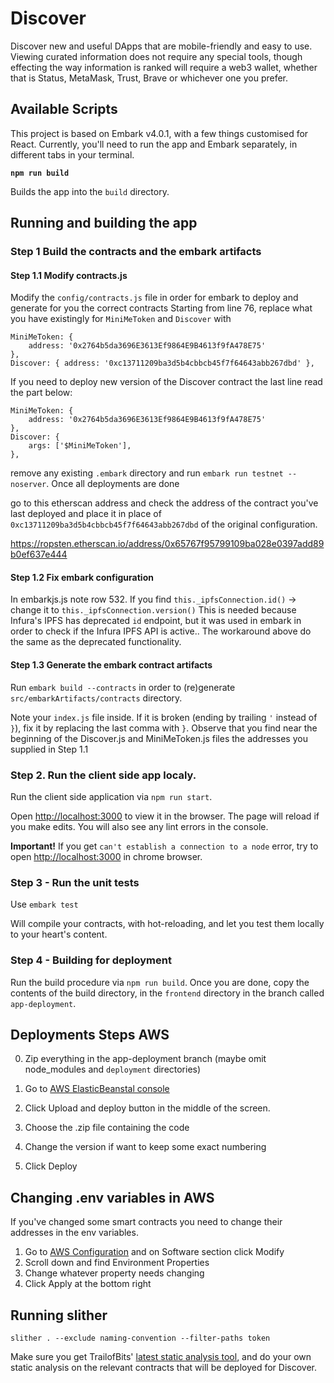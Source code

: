 
# Discover  

Discover new and useful DApps that are mobile-friendly and easy to use. Viewing curated information does not require any special tools, though effecting the way information is ranked will require a web3 wallet, whether that is Status, MetaMask, Trust, Brave or whichever one you prefer.

## Available Scripts

This project is based on Embark v4.0.1, with a few things customised for React. Currently, you'll need to run the app and Embark separately, in different tabs in your terminal. 

**`npm run build`**

Builds the app into the `build` directory.

## Running and building the app

### Step 1 Build the contracts and the embark artifacts

#### Step 1.1 Modify contracts.js
Modify the `config/contracts.js` file in order for embark to deploy and generate for you the correct contracts
Starting from line 76, replace what you have existingly for `MiniMeToken` and `Discover` with

```
MiniMeToken: {
	address: '0x2764b5da3696E3613Ef9864E9B4613f9fA478E75'
},
Discover: { address: '0xc13711209ba3d5b4cbbcb45f7f64643abb267dbd' },
```

If you need to deploy new version of the Discover contract the last line read the part below:

```
MiniMeToken: {
	address: '0x2764b5da3696E3613Ef9864E9B4613f9fA478E75'
},
Discover: {
	args: ['$MiniMeToken'],
},
```

remove any existing `.embark` directory and run `embark run testnet --noserver`. Once all deployments are done

 go to this etherscan address and check the address of the contract you've last deployed and place it in place of `0xc13711209ba3d5b4cbbcb45f7f64643abb267dbd` of the original configuration.

https://ropsten.etherscan.io/address/0x65767f95799109ba028e0397add89b0ef637e444

#### Step 1.2 Fix embark configuration

In embarkjs.js note row 532. If you find `this._ipfsConnection.id()` -> change it to `this._ipfsConnection.version()`
This is needed because Infura's IPFS has deprecated `id` endpoint, but it was used in embark in order to check if the Infura IPFS API is active.. The workaround above do the same as the deprecated functionality.

#### Step 1.3 Generate the embark contract artifacts

Run `embark build --contracts` in order to (re)generate `src/embarkArtifacts/contracts` directory. 

Note your `index.js` file inside. If it is broken (ending by trailing `'` instead of `}`), fix it by replacing the last comma with `}`.
Observe that you find near the beginning of the Discover.js and MiniMeToken.js files the addresses you supplied in Step 1.1

### Step 2. Run the client side app localy.

Run the client side application via `npm run start`.

Open [http://localhost:3000](http://localhost:3000) to view it in the browser. The page will reload if you make edits. You will also see any lint errors in the console.
 
**Important!** If you get `can't establish a connection to a node` error, try to open [http://localhost:3000](http://localhost:3000) in chrome browser.
 
### Step 3 - Run the unit tests

Use `embark test`

Will compile your contracts, with hot-reloading, and let you test them locally to your heart's content. 

### Step 4 - Building for deployment

Run the build procedure via `npm run build`. Once you are done, copy the contents of the build directory, in the `frontend` directory in the branch called `app-deployment`.

## Deployments Steps AWS

0. Zip everything in the app-deployment branch (maybe omit node_modules and `deployment` directories)
1. Go to [AWS ElasticBeanstal console](https://us-east-1.console.aws.amazon.com/elasticbeanstalk/home?region=us-east-1#/environment/dashboard?applicationName=dev-dap-ps-app&environmentId=e-zcpbhkm3gw)

2. Click Upload and deploy button in the middle of the screen.

3. Choose the .zip file containing the code

4. Change the version if want to keep some exact numbering

5. Click Deploy

## Changing .env variables in AWS

If you've changed some smart contracts you need to change their addresses in the env variables.

1. Go to [AWS Configuration](https://us-east-1.console.aws.amazon.com/elasticbeanstalk/home?region=us-east-1#/environment/configuration?applicationName=dev-dap-ps-app&environmentId=e-zcpbhkm3gw) and on Software section click Modify
2. Scroll down and find Environment Properties
3. Change whatever property needs changing
4. Click Apply at the bottom right

## Running slither

`slither . --exclude naming-convention --filter-paths token `

Make sure you get TrailofBits' [latest static analysis tool](https://securityonline.info/slither/), and do your own static analysis on the relevant contracts that will be deployed for Discover.